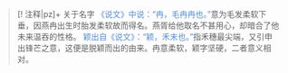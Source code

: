 >[! 注释|pz]+  关于名字
><font color="#548dd4">《说文》中说：“冉，毛冉冉也。”</font>意为毛发柔软下垂，因燕冉出生时胎发柔软故而得名。燕胥给他取名不甚用心，却暗合了他未来温吞的性格。
><font color="#548dd4">颖出自《说文》：“颖，禾末也。”</font>指禾穗最尖端，又引申出锋芒之意，这便是脱颖而出的由来。冉意柔软，颖字坚硬，二者意义相对。